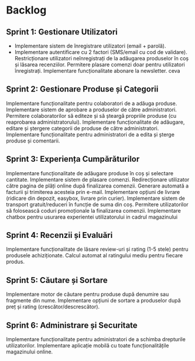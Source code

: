 # Backlog
## Sprint 1: Gestionare Utilizatori
* Implementare sistem de înregistrare utilizatori (email + parolă). 
* Implementare autentificare cu 2 factori (SMS/email cu cod de validare).
 Restricționare utilizatori neînregistrați de la adăugarea produselor în coș și lăsarea recenziilor.
 Permitere plasare comenzi doar pentru utilizatori înregistrați.
 Implementare funcționalitate abonare la newsletter.
ceva
## Sprint 2: Gestionare Produse și Categorii
 Implementare funcționalitate pentru colaboratori de a adăuga produse.
 Implementare sistem de aprobare a produselor de către administratori.
 Permitere colaboratorilor să editeze și să șteargă propriile produse (cu reaprobarea administratorului).
 Implementare funcționalitate de adăugare, editare și ștergere categorii de produse de către administratori.
 Implementare funcționalitate pentru administratori de a edita și șterge produse și comentarii.
## Sprint 3: Experiența Cumpărăturilor
 Implementare funcționalitate de adăugare produse în coș și selectare cantitate.
 Implementare sistem de plasare comenzi.
 Redirecționare utilizator către pagina de plăți online după finalizarea comenzii.
 Generare automată a facturii și trimiterea acesteia prin e-mail.
 Implementare opțiuni de livrare (ridicare din depozit, easybox, livrare prin curier).
 Implementare sistem de transport gratuit/reduceri în funcție de suma din coș.
 Permitere utilizatorilor să folosească coduri promoționale la finalizarea comenzii.
 Implementare chatbox pentru usurarea experientei utilizatorului in cadrul magazinului
## Sprint 4: Recenzii și Evaluări
 Implementare funcționalitate de lăsare review-uri și rating (1-5 stele) pentru produsele achiziționate.
 Calcul automat al ratingului mediu pentru fiecare produs.
## Sprint 5: Căutare și Sortare
 Implementare motor de căutare pentru produse după denumire sau fragmente din nume.
 Implementare opțiuni de sortare a produselor după preț și rating (crescător/descrescător).
## Sprint 6: Administrare și Securitate
 Implementare funcționalitate pentru administratori de a schimba drepturile utilizatorilor.
 Implementare aplicație mobilă cu toate funcționalitățile magazinului online.
